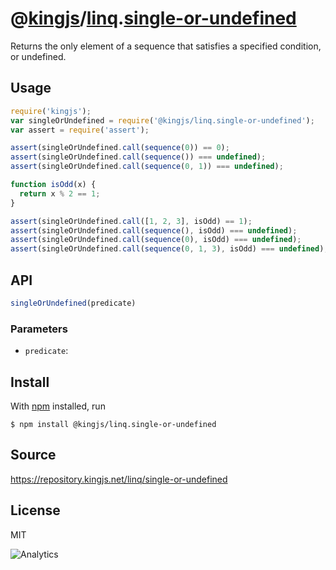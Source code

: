 # @[kingjs][@kingjs]/[linq][ns0].[single-or-undefined][ns1]
Returns the only element of a sequence that  satisfies a specified condition, or undefined.
## Usage
```js
require('kingjs');
var singleOrUndefined = require('@kingjs/linq.single-or-undefined');
var assert = require('assert');

assert(singleOrUndefined.call(sequence(0)) == 0);
assert(singleOrUndefined.call(sequence()) === undefined);
assert(singleOrUndefined.call(sequence(0, 1)) === undefined);

function isOdd(x) {
  return x % 2 == 1; 
}

assert(singleOrUndefined.call([1, 2, 3], isOdd) == 1);
assert(singleOrUndefined.call(sequence(), isOdd) === undefined);
assert(singleOrUndefined.call(sequence(0), isOdd) === undefined);
assert(singleOrUndefined.call(sequence(0, 1, 3), isOdd) === undefined);


```

## API
```ts
singleOrUndefined(predicate)
```

### Parameters
- `predicate`: 



## Install
With [npm](https://npmjs.org/) installed, run
```
$ npm install @kingjs/linq.single-or-undefined
```

## Source
https://repository.kingjs.net/linq/single-or-undefined
## License
MIT

![Analytics](https://analytics.kingjs.net/linq/single-or-undefined)

[@kingjs]: https://www.npmjs.com/package/kingjs
[ns0]: https://www.npmjs.com/package/@kingjs/linq
[ns1]: https://www.npmjs.com/package/@kingjs/linq.single-or-undefined
